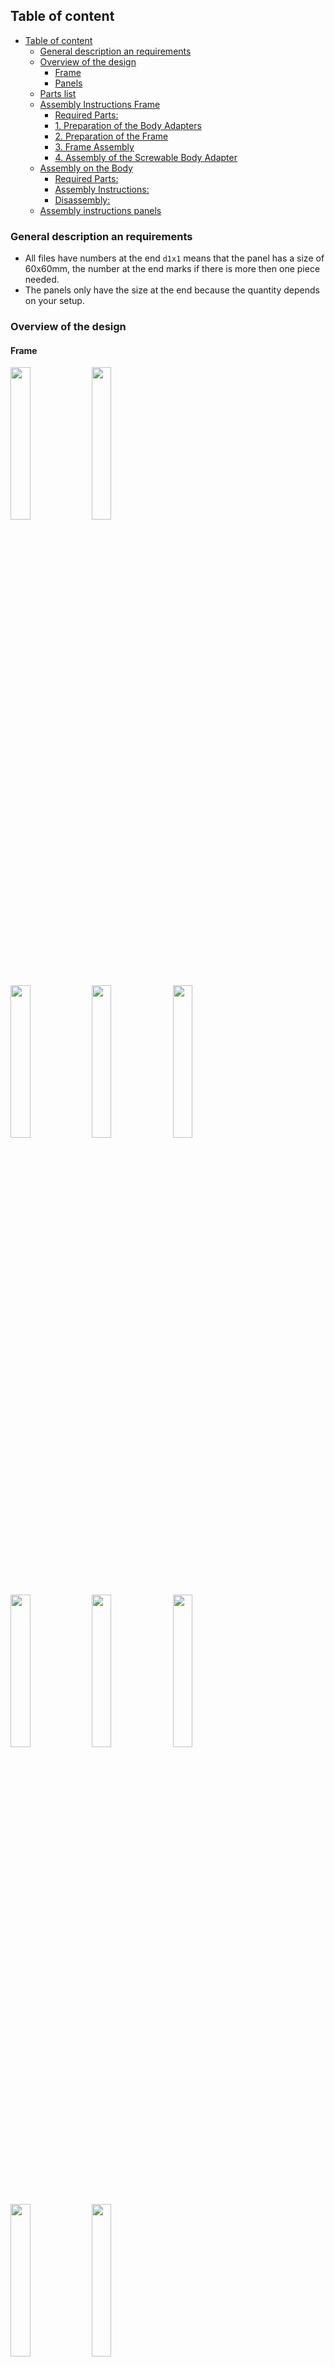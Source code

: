 ## Table of content
- [Table of content](#table-of-content)
	- [General description an requirements](#general-description-an-requirements)
	- [Overview of the design](#overview-of-the-design)
		- [Frame](#frame)
		- [Panels](#panels)
	- [Parts list](#parts-list)
	- [Assembly Instructions Frame](#assembly-instructions-frame)
		- [Required Parts:](#required-parts)
		- [1. Preparation of the Body Adapters](#1-preparation-of-the-body-adapters)
		- [2. Preparation of the Frame](#2-preparation-of-the-frame)
		- [3. Frame Assembly](#3-frame-assembly)
		- [4. Assembly of the Screwable Body Adapter](#4-assembly-of-the-screwable-body-adapter)
	- [Assembly on the Body](#assembly-on-the-body)
		- [Required Parts:](#required-parts-1)
		- [Assembly Instructions:](#assembly-instructions)
		- [Disassembly:](#disassembly)
	- [Assembly instructions panels](#assembly-instructions-panels)

### General description an requirements

- All files have numbers at the end `d1x1` means that the panel has a size of 60x60mm, the number at the end marks if there is more then one piece needed.
- The panels only have the size at the end because the quantity depends on your setup.

### Overview of the design

#### Frame

<img src="images/documentation/Frame-body-adapters.png" width="25%"></img>
<img src="images/documentation/Frame-assembled-without-panels.png" width="25%"></img>

<img src="images/documentation/Body-Adapter-Left-Bottom.png" width="25%"></img>
<img src="images/documentation/Body-Adapter-Right-Bottom.png" width="25%"></img>
<img src="images/documentation/Frame-Connector-Left-PIN.png"  width="25%"></img>
 <img src="images/documentation/Frame-Connector-Left.png" width="25%"></img>
<img src="images/documentation/Frame-Connector-Right.png" width="25%"></img>
<img src="images/documentation/Frame-Connector-Right-PIN.png" width="25%"></img>
<img src="images/documentation/Frame-Connector-Top.png" width="25%"></img>
<img src="images/documentation/Body-Adapter-Left-Top_and_Body-Adapter-Top-Knob.png" width="25%"></img>


#### Panels

TBA!

### Parts list

| Part                             | Quantity | Used for                                                                                               | Link |
| -------------------------------- | -------- | ------------------------------------------------------------------------------------------------------ | ---- |
| **M2x10 mm Cylinder Head Screw** | **8**    | Attaching amplifier and MPX-like connector to printed panels                                           |      |
| **M3x6 mm Pan Head Screw**       | **104**  | 80 for connecting the front and back frame to the standoffs                                            |      |
|                                  |          | 4 for attaching Arduino Mega2560 + AstroCan Shield                                                     |      |
|                                  |          | 4 for attaching Sabertooth                                                                             |      |
|                                  |          | 4 for attaching Syren                                                                                  |      |
|                                  |          | 4 for attaching Relay board                                                                            |      |
|                                  |          | 4 for attaching Slipring-Adapter-PCB                                                                   |      |
|                                  |          | 4 for attaching 12V 20A buck converter                                                                 |      |
| **M3x10 mm Countersunk Screw**   | **12**   | Attaching the XT60 & XT90 to the adapters                                                              |      |
| **M3x12 mm Countersunk Screw**   | **8**    | Attaching the fuse boxes to printed panels                                                             |      |
| **M3 Locknut**                   | **20**   | 8 for attaching fuse boxes to printed panels                                                           |      |
|                                  |          | 12 for attaching XT60 & XT90 to the adapters                                                           |      |
| **M4x18 mm Countersunk Screw**   | **4**    | Connecting the `Body-Adapter-Left-Bottom.stl` and `Body-Adapter-Right-Bottom.stl` to the body          |      |
| **M4x25 mm Countersunk Screw**   | **2**    | Screw the Pins to the Frame-Connectors                                                                 |      |
| **M4x40 mm Countersunk Screw**   | **1**    | Securing the MCU in the body using `Body-Adapter-Top-Knob.stl`                                         |      |
| **M4 Square Nut**                | **1**    | Securing the MCU in the body using `Body-Adapter-Top-Knob.stl`                                         |      |
| **M3x5.7 mm Threaded Insert**    | **160**  | To fill all available recordings on the frame (additional inserts may be required based on panel used) |      |
| **M4x4x6 mm Threaded Insert**    | **4**    | Connecting `Body-Adapter-Left-Bottom.stl` and `Body-Adapter-Right-Bottom.stl` to the body              |      |
| **M3 Standoffs**                 | **40**   | Connecting the front and back frame                                                                    |      |
| **15x10x4 mm Bearings**          | **4**    | Two each for `Body-Adapter-Left-Bottom.stl` and `Body-Adapter-Right-Bottom.stl`                        |      |
| **Power Rails**                  | **4**    | Not used, but there are STLs if needed                                                                 |      |
| **Step-down LCD**                | **2**    | Power supply for 5V                                                                                    |      |
| **12V 20A Buck Converter**       | **1**    | Power supply for 12V                                                                                   |      |
| **XT60 Connector**               | **5**    | Connection to left and right drive, dome, and speakers                                                 |      |
| **XT90 Connector**               | **1**    | Main power connection of the batteries                                                                 |      |
| **MPX-like Connector**           | **2**    | To provide a power connection with 6 data lines to the body                                            |      |
| **50V 50A Power Switch**         | **3**    | To switch the dome, drives, and main power                                                             |      |


### Assembly Instructions Frame
> **Note:** 
> - The assembly is relatively simple, as the entire "package" is stable once it has been assembled.

#### Required Parts:
- **15x10x4 mm bearings (4 pieces)**
- **M4x4x6 mm threaded inserts (8 pieces)**
- **M3x18 mm countersunk screws (5 pieces)**
- **M3x6 mm pan head screws (80 pieces)**
- **M4 square nut (1 piece)**
- **M4x40 mm countersunk screw (1 piece)**
- **Standoffs (40 pieces)**

#### 1. Preparation of the Body Adapters
1. **Body-Adapter-Left-Bottom.stl** and **Body-Adapter-Right-Bottom.stl**:
   1. Press in **two 15x10x4 mm bearings** each.
   2. Melt in **two M4x4x6 mm threaded inserts** each.
   3. Attach to the body using **two M3x18 mm countersunk screws** each, ensuring that the bottom edge of the adapters aligns with the mounting points on the body.
   4. **Optional**: If necessary, two additional screws and threaded inserts can be installed on each side.

#### 2. Preparation of the Frame
> **Note:**  
> - If the build volume is larger than that of a Bambu Lab X1C, `Frame-Complete_x2.stl` can be printed twice.
> - If the build volume is smaller than that of a Bambu Lab X1C, `Frame-Modular-End_x4.stl` must be printed four times and `Frame-Modular-Middle_x6.stl` six times.

1. Melt in **80 M3x5.7 mm threaded inserts** per side (fewer inserts may be used depending on how the modules are arranged).

#### 3. Frame Assembly
1. Attach the **40 standoffs** to one side of the frame using **40 M3x6 mm pan head screws**.
2. Screw the `Frame-Connector-Left-PIN.stl` and `Frame-Connector-Right-PIN.stl` to the corresponding Frame-Connectors with a **M4x25 mm Countersunk Screw**.
3. Slide the parts `Frame-Connector-Left.stl`, `Frame-Connector-Right.stl`, and `Frame-Connector-Top.stl` over the standoffs.
4. Finally, attach the remaining side to the standoffs using **40 M3x6 mm pan head screws**.

#### 4. Assembly of the Screwable Body Adapter
1. ``Body-Adapter-Left-Top.stl`` and ``Body-Adapter-Top-Knob.stl``:
   1. Melt in **one M4x4x6 mm threaded insert**.
   2. Attach to the body using **one M3x18 mm countersunk screw**, ensuring that the top edge of the adapter aligns with the mounting point on the body.
   3. Assemble the hand-tightened knob using **one M4 square nut** and **one M4x40 mm countersunk screw**.

### Assembly on the Body
#### Required Parts:
- **M4x18 mm countersunk screws (4 pieces)**
- **M4x40 mm countersunk screw (1 piece)**
- **M4 square nut (1 piece)**
- **M4x4x6 mm threaded inserts (4 pieces)**
- **15x10x4 mm bearings (4 pieces)**

#### Assembly Instructions:
1. **Attach** ``Body-Adapter-Right-Bottom.stl``:
   - Screw the right adapter with the 15x10x4 mm bearings and attach it to the body.

2. **Insert the MCU**:
   - Insert the MCU into the left adapter (``Body-Adapter-Left-Bottom.stl``).

3. **Mount** ``Body-Adapter-Right-Bottom.stl``:
   - Place the ``Body-Adapter-Right-Bottom.stl`` onto the MCU.

4. **Secure Adapter to the Body**:
   - Slide the right adapter onto the body, tilt slightly, and then tighten the screws.

#### Disassembly:
- Follow the steps in reverse order.

### Assembly instructions panels

- The panels themselves are each attached to the frame with **1-n M3x6 mm pan head screws**.
- In some cases, M3x5.7 mm threaded inserts are also required to attach the parts to the panels themselves.
